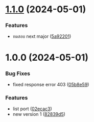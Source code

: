 # [1.1.0](https://github.com/chutichai/semantic-release-demo/compare/v1.0.0...v1.1.0) (2024-05-01)


### Features

* ทดสอบ next major ([5a92201](https://github.com/chutichai/semantic-release-demo/commit/5a92201d92793f8ae691ff9fe2337267a7ba0afd))

# 1.0.0 (2024-05-01)


### Bug Fixes

* fixed response error 403 ([05b8e59](https://github.com/chutichai/semantic-release-demo/commit/05b8e59c0223898526d4f99e66cd326b0f94883f))


### Features

* list port ([02ecac3](https://github.com/chutichai/semantic-release-demo/commit/02ecac3bbee9a376535d9e114a99d359facdc9ab))
* new version 1 ([82839d5](https://github.com/chutichai/semantic-release-demo/commit/82839d5df922949ac75dfa31042d81340adefcdf))
